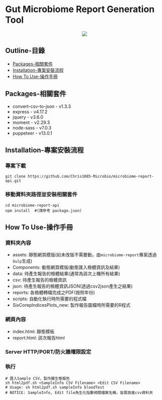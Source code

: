 # Gut Microbiome Report Generation Tool

<p align="center">
  <img src="https://raw.githubusercontent.com/chris1085/microbiome-report-api/main/cover.png"/>
</p>

 ## Outline-目錄
- [Packages-相關套件](#Packages-相關套件)
- [Installation-專案安裝流程](#Installation-專案安裝流程)
- [How To Use-操作手冊](#How-To-Use-操作手冊)

## Packages-相關套件
* convert-csv-to-json - v1.3.3
* express - v4.17.2
* jquery - v3.6.0
* moment - v2.29.3
* node-sass - v7.0.3
* puppeteer - v13.0.1

## Installation-專案安裝流程

### 專案下載
```
git clone https://github.com/Chris1085-Microbio/microbiome-report-api.git
```
### 移動資料夾路徑並安裝相關套件
```
cd microbiome-report-api
npm install  #(請參考 package.json)
```

## How To Use-操作手冊
### 資料夾內容
* assets: 靜態網頁模版(如未改版不需要動，由`microbiome-report`專案透過`Gulp`生成)
* Components: 動態網頁模版(動態匯入檢體資訊及結果)
* data: 待產生報告的檢體結果(通常為該次上機所有結果)
* csv: 待產生報告的檢體資訊
* json: 待產生報告的檢體資訊JSON(透過csv2json產生之結果)
* reports: 各檢體轉檔完成之PDF(按照年份)
* scripts: 自動化執行時所需要的程式檔
* SixCorepIndicesPlots_new: 製作報告圖檔時所需要的R程式

### 網頁內容
* index.html: 靜態模板
* report.html: 該次報告html

### Server HTTP/PORT/防火牆權限設定

### 執行
```
# 匯入Sample CSV，製作腸生態報告
sh html2pdf.sh <SampleInfo CSV Filename> <Edit CSV Filename> 
# Usage: sh html2pdf.sh sampleInfo bloodTest
# NOTICE: SampleInfo, Edit file為生化指數相關檔案名稱，皆需放進csv資料夾
```
